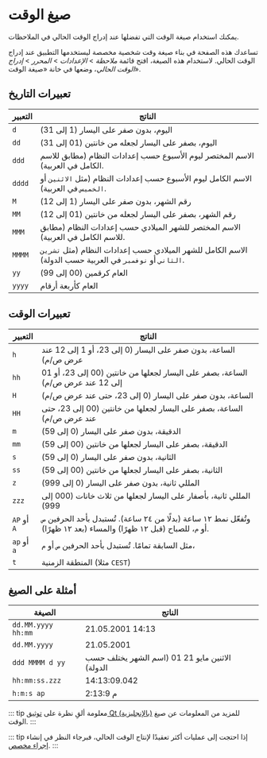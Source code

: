 # صيغ الوقت

يمكنك استخدام صيغة الوقت التي تفضلها عند إدراج الوقت الحالي في الملاحظات.

تساعدك هذه الصفحة في بناء صيغة وقت شخصية مخصصة ليستخدمها التطبيق عند إدراج الوقت الحالي. لاستخدام هذه الصيغة، افتح قائمة _ملاحظة_ > _الإعدادات_ > _المحرر_ > _إدراج الوقت الحالي_، وضعها في خانة «صيغة الوقت».

## تعبيرات التاريخ

| التعبير | الناتج                                                                                                 |
| ------- | ------------------------------------------------------------------------------------------------------ |
| `d`     | اليوم، بدون صفر على اليسار (1 إلى 31)                                                                  |
| `dd`    | اليوم، بصفر على اليسار لجعله من خانتين (01 إلى 31)                                                     |
| `ddd`   | الاسم المختصر ليوم الأسبوع حسب إعدادات النظام (مطابق للاسم الكامل في العربية).                         |
| `dddd`  | الاسم الكامل ليوم الأسبوع حسب إعدادات النظام (مثل `الاثنين` أو `الخميس` في العربية).                   |
| `M`     | رقم الشهر، بدون صفر على اليسار (1 إلى 12)                                                              |
| `MM`    | رقم الشهر، بصفر على اليسار لجعله من خانتين (01 إلى 12)                                                 |
| `MMM`   | الاسم المختصر للشهر الميلادي حسب إعدادات النظام (مطابق للاسم الكامل في العربية).                       |
| `MMMM`  | الاسم الكامل للشهر الميلادي حسب إعدادات النظام (مثل `تشرين الثاني` أو `نوفمبر` في العربية حسب الدولة). |
| `yy`    | العام كرقمين (00 إلى 99)                                                                               |
| `yyyy`  | العام كأربعة أرقام                                                                                     |

## تعبيرات الوقت

| التعبير     | الناتج                                                                                                                 |
| ----------- | ---------------------------------------------------------------------------------------------------------------------- |
| `h`         | الساعة، بدون صفر على اليسار (0 إلى 23، أو 1 إلى 12 عند عرض ص/م)                                                        |
| `hh`        | الساعة، بصفر على اليسار لجعلها من خانتين (00 إلى 23، أو 01 إلى 12 عند عرض ص/م)                                         |
| `H`         | الساعة، بدون صفر على اليسار (0 إلى 23، حتى عند عرض ص/م)                                                                |
| `HH`        | الساعة، بصفر على اليسار لجعلها من خانتين (00 إلى 23، حتى عند عرض ص/م)                                                  |
| `m`         | الدقيقة، بدون صفر على اليسار (0 إلى 59)                                                                                |
| `mm`        | الدقيقة، بصفر على اليسار لجعلها من خانتين (00 إلى 59)                                                                  |
| `s`         | الثانية، بدون صفر على اليسار (0 إلى 59)                                                                                |
| `ss`        | الثانية، بصفر على اليسار لجعلها من خانتين (00 إلى 59)                                                                  |
| `z`         | المللي ثانية، بدون صفر على اليسار (0 إلى 999)                                                                          |
| `zzz`       | المللي ثانية، بأصفار على اليسار لجعلها من ثلاث خانات (000 إلى 999)                                                     |
| `AP` أو `A` | وتُفعّل نمط ١٢ ساعة (بدلًا من ٢٤ ساعة). تُستبدل بأحد الحرفين `ص` أو `م`، للصباح (قبل ١٢ ظهرًا) والمساء (بعد ١٢ ظهرًا). |
| `ap` أو `a` | مثل السابقة تمامًا. تُستبدل بأحد الحرفين `ص` أو `م`،                                                                   |
| `t`         | المنطقة الزمنية (مثلا `CEST`)                                                                                          |

## أمثلة على الصيغ

| الصيغة             | الناتج                                          |
| ------------------ | ----------------------------------------------- |
| `dd.MM.yyyy hh:mm` | 21.05.2001 14:13                                |
| `dd.MM.yyyy`       | 21.05.2001                                      |
| `ddd MMMM d yy`    | الاثنين مايو 21 01 (اسم الشهر يختلف حسب الدولة) |
| `hh:mm:ss.zzz`     | 14:13:09.042                                    |
| `h:m:s ap`         | 2:13:9 م                                        |

::: tip
معلومة ألقِ نظرة على [توثيق Qt (بالإنجليزية)](http://doc.qt.io/qt-5/qdatetime.html#toString) للمزيد من المعلومات عن صيغ الوقت.
:::

::: tip
إذا احتجت إلى عمليات أكثر تعقيدًا لإنتاج الوقت الحالي، فبرجاء النظر في إنشاء [إجراء مخصص](../scripting/methods-and-objects.md#registering-a-custom-action).
:::
